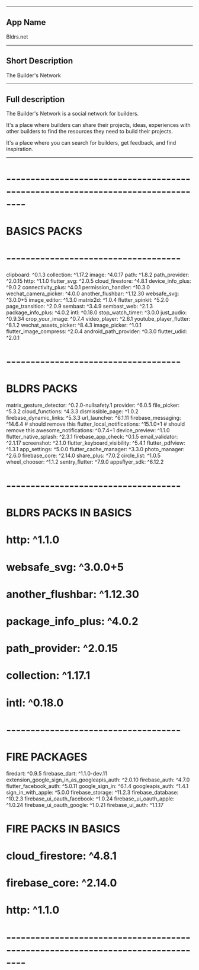 ---------------------------------------

## App Name
Bldrs.net

---------------------------------------

## Short Description
The Builder's Network

---------------------------------------

## Full description 

The Builder's Network is a social network for builders.

It's a place where builders can share their projects, ideas, experiences 
with other builders to find the resources 
they need to build their projects.

It's a place where you can search for builders, get feedback,
and find inspiration.

---------------------------------------

  # --------------------------------------------------------------------------------
  # BASICS PACKS
  # ------------------------------------
  clipboard: ^0.1.3
  collection: ^1.17.2
  image: ^4.0.17
  path: ^1.8.2
  path_provider: ^2.0.15
  http: ^1.1.0
  flutter_svg: ^2.0.5
  cloud_firestore: ^4.8.1
  device_info_plus: ^9.0.2
  connectivity_plus: ^4.0.1
  permission_handler: ^10.3.0
  wechat_camera_picker: ^4.0.0
  another_flushbar: ^1.12.30
  websafe_svg: ^3.0.0+5
  image_editor: ^1.3.0
  matrix2d: ^1.0.4
  flutter_spinkit: ^5.2.0
  page_transition: ^2.0.9
  sembast: ^3.4.9
  sembast_web: ^2.1.3
  package_info_plus: ^4.0.2
  intl: ^0.18.0
  stop_watch_timer: ^3.0.0
  just_audio: ^0.9.34
  crop_your_image: ^0.7.4
  video_player: ^2.6.1
  youtube_player_flutter: ^8.1.2
  wechat_assets_picker: ^8.4.3
  image_picker: ^1.0.1
  flutter_image_compress: ^2.0.4
  android_path_provider: ^0.3.0
  flutter_udid: ^2.0.1
  # ------------------------------------
  # BLDRS PACKS
  matrix_gesture_detector: ^0.2.0-nullsafety.1
  provider: ^6.0.5
  file_picker: ^5.3.2
  cloud_functions: ^4.3.3
  dismissible_page: ^1.0.2
  firebase_dynamic_links: ^5.3.3
  url_launcher: ^6.1.11
  firebase_messaging: ^14.6.4 # should remove this
  flutter_local_notifications: ^15.1.0+1 # should remove this
  awesome_notifications: ^0.7.4+1
  device_preview: ^1.1.0
  flutter_native_splash: ^2.3.1
  firebase_app_check: ^0.1.5
  email_validator: ^2.1.17
  screenshot: ^2.1.0
  flutter_keyboard_visibility: ^5.4.1
  flutter_pdfview: ^1.3.1
  app_settings: ^5.0.0
  flutter_cache_manager: ^3.3.0
  photo_manager: ^2.6.0
  firebase_core: ^2.14.0
  share_plus: ^7.0.2
  circle_list: ^1.0.5
  wheel_chooser: ^1.1.2
  sentry_flutter: ^7.9.0
  appsflyer_sdk: ^6.12.2
  # ------------------------------------
  # BLDRS PACKS IN BASICS
  #  http: ^1.1.0
  #  websafe_svg: ^3.0.0+5
  #  another_flushbar: ^1.12.30
  #  package_info_plus: ^4.0.2
  #  path_provider: ^2.0.15
  #  collection: ^1.17.1
  #  intl: ^0.18.0
  # ------------------------------------
  # FIRE PACKAGES
  firedart: ^0.9.5
  firebase_dart: ^1.1.0-dev.11
  extension_google_sign_in_as_googleapis_auth: ^2.0.10
  firebase_auth: ^4.7.0
  flutter_facebook_auth: ^5.0.11
  google_sign_in: ^6.1.4
  googleapis_auth: ^1.4.1
  sign_in_with_apple: ^5.0.0
  firebase_storage: ^11.2.3
  firebase_database: ^10.2.3
  firebase_ui_oauth_facebook: ^1.0.24
  firebase_ui_oauth_apple: ^1.0.24
  firebase_ui_oauth_google: ^1.0.21
  firebase_ui_auth: ^1.1.17
  # FIRE PACKS IN BASICS
  #  cloud_firestore: ^4.8.1
  #  firebase_core: ^2.14.0
  #  http: ^1.1.0
  # --------------------------------------------------------------------------------
